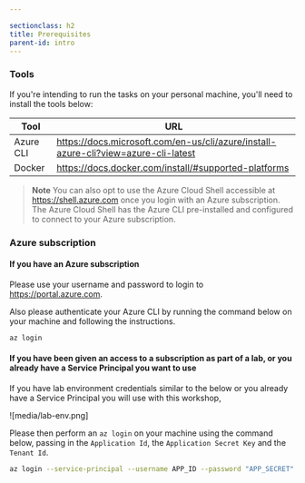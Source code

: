 ```yaml
---

sectionclass: h2
title: Prerequisites
parent-id: intro
---
```


### Tools

If you're intending to run the tasks on your personal machine, you'll need to install the tools below:

| Tool | URL     |
|------|---------|
| Azure CLI    | <https://docs.microsoft.com/en-us/cli/azure/install-azure-cli?view=azure-cli-latest> |
| Docker       | <https://docs.docker.com/install/#supported-platforms>        |

> **Note** You can also opt to use the Azure Cloud Shell accessible at <https://shell.azure.com> once you login with an Azure subscription. The Azure Cloud Shell has the Azure CLI pre-installed and configured to connect to your Azure subscription.

### Azure subscription

#### If you have an Azure subscription

Please use your username and password to login to <https://portal.azure.com>.

Also please authenticate your Azure CLI by running the command below on your machine and following the instructions.

```sh
az login
```

#### If you have been given an access to a subscription as part of a lab, or you already have a Service Principal you want to use

If you have lab environment credentials similar to the below or you already have a Service Principal you will use with this workshop,

![media/lab-env.png]

Please then perform an `az login` on your machine using the command below, passing in the `Application Id`, the `Application Secret Key` and the `Tenant Id`.

```sh
az login --service-principal --username APP_ID --password "APP_SECRET" --tenant TENANT_ID
```